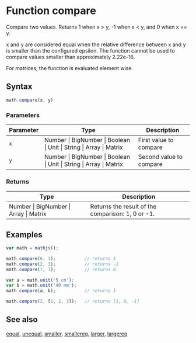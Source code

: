 # Function compare

Compare two values. Returns 1 when x > y, -1 when x < y, and 0 when x == y.

x and y are considered equal when the relative difference between x and y is smaller than the configured epsilon. The function cannot be used to compare values smaller than approximately 2.22e-16.

For matrices, the function is evaluated element wise.


## Syntax

```js
math.compare(x, y)
```

### Parameters

Parameter | Type | Description
--------- | ---- | -----------
`x` | Number &#124; BigNumber &#124; Boolean &#124; Unit &#124; String &#124; Array &#124; Matrix | First value to compare
`y` | Number &#124; BigNumber &#124; Boolean &#124; Unit &#124; String &#124; Array &#124; Matrix | Second value to compare

### Returns

Type | Description
---- | -----------
Number &#124; BigNumber &#124; Array &#124; Matrix | Returns the result of the comparison: 1, 0 or -1.


## Examples

```js
var math = mathjs();

math.compare(6, 1);           // returns 1
math.compare(2, 3);           // returns -1
math.compare(7, 7);           // returns 0

var a = math.unit('5 cm');
var b = math.unit('40 mm');
math.compare(a, b);           // returns 1

math.compare(2, [1, 2, 3]);   // returns [1, 0, -1]
```


## See also

[equal](equal.md),
[unequal](unequal.md),
[smaller](smaller.md),
[smallereq](smallereq.md),
[larger](larger.md),
[largereq](largereq.md)


<!-- Note: This file is automatically generated from source code comments. Changes made in this file will be overridden. -->
